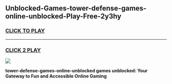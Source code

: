 
## Unblocked-Games-tower-defense-games-online-unblocked-Play-Free-2y3hy
<h3>
<a href="https://premium76.site?title=tower-defense-games-online-unblocked&ref=18A">CLICK TO PLAY</a></h3>
<hr>

<h3>
<a href="https://premium76.site?title=tower-defense-games-online-unblocked&ref=18A">CLICK 2 PLAY</a>
  
</h3>

<a href="https://premium76.site?title=tower-defense-games-online-unblocked&ref=18A"><img src="https://clearcache.store/games.png"></a>


**tower-defense-games-online-unblocked games unblocked: Your Gateway to Fun and Accessible Online Gaming**
